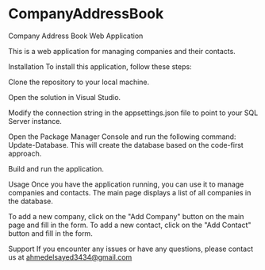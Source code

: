 # CompanyAddressBook

Company Address Book Web Application

This is a web application for managing companies and their contacts.

Installation
To install this application, follow these steps:

Clone the repository to your local machine.

Open the solution in Visual Studio.

Modify the connection string in the appsettings.json file to point to your SQL Server instance.

Open the Package Manager Console and run the following command: Update-Database. This will create the database based on the code-first approach.

Build and run the application.


Usage
Once you have the application running, you can use it to manage companies and contacts. The main page displays a list of all companies in the database.

To add a new company, click on the "Add Company" button on the main page and fill in the form. To add a new contact, click on the "Add Contact" button and fill in the form.


Support
If you encounter any issues or have any questions, please contact us at ahmedelsayed3434@gmail.com